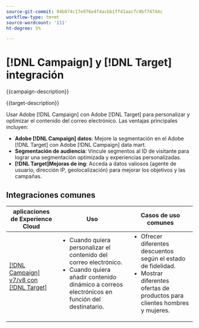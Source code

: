 ```yaml
---
source-git-commit: 94b074c17e976e4f4acbb1ff41aacfc9bf74744c
workflow-type: tm+mt
source-wordcount: '111'
ht-degree: 5%

---
```



# [!DNL Campaign] y [!DNL Target] integración

{{campaign-description}}

{{target-description}}

Usar Adobe [!DNL Campaign] con Adobe [!DNL Target] para personalizar y optimizar el contenido del correo electrónico. Las ventajas principales incluyen:

+ **Adobe [!DNL Campaign] datos**: Mejore la segmentación en el Adobe [!DNL Target] con Adobe [!DNL Campaign] data mart.
+ **Segmentación de audiencia**: Vincule segmentos al ID de visitante para lograr una segmentación optimizada y experiencias personalizadas.
+ **[!DNL Target]Mejoras de ing**: Acceda a datos valiosos (agente de usuario, dirección IP, geolocalización) para mejorar los objetivos y las campañas.

## Integraciones comunes

<table>
    <thead>
        <tr>
            <th>aplicaciones de Experience Cloud</th>
            <th>Uso</th>
            <th>Casos de uso comunes</th>
        </tr>
    </thead>
    <tbody>
        <tr>
            <td><a href="https://experienceleague.adobe.com/docs/campaign-classic-learn/tutorials/integrating/target-integration.html" target="_blank" rel="noreferrer">[!DNL Campaign] v7/v8 con [!DNL Target]</a></td>
            <td>
                <ul style="margin-top: 0;">
                    <li>Cuando quiera personalizar el contenido del correo electrónico.</li>
                    <li>Cuando quiera añadir contenido dinámico a correos electrónicos en función del destinatario.</li>
                </ul>
            </td>
            <td>
              <ul style="margin-top: 0;">
                <li>Ofrecer diferentes descuentos según el estado de fidelidad. </li>
                <li>Mostrar diferentes ofertas de productos para clientes hombres y mujeres.
              </ul>
            </td>
        </tr>     
    </tbody>          
</table>


